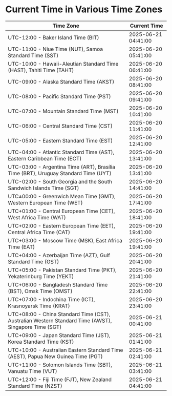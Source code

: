 # Current Time in Various Time Zones

| Time Zone | Current Time |
|-----------|--------------|
| UTC-12:00 - Baker Island Time (BIT) | 2025-06-21 04:41:00 |
| UTC-11:00 - Niue Time (NUT), Samoa Standard Time (SST) | 2025-06-20 05:41:00 |
| UTC-10:00 - Hawaii-Aleutian Standard Time (HAST), Tahiti Time (TAHT) | 2025-06-20 06:41:00 |
| UTC-09:00 - Alaska Standard Time (AKST) | 2025-06-20 08:41:00 |
| UTC-08:00 - Pacific Standard Time (PST) | 2025-06-20 09:41:00 |
| UTC-07:00 - Mountain Standard Time (MST) | 2025-06-20 10:41:00 |
| UTC-06:00 - Central Standard Time (CST) | 2025-06-20 11:41:00 |
| UTC-05:00 - Eastern Standard Time (EST) | 2025-06-20 12:41:00 |
| UTC-04:00 - Atlantic Standard Time (AST), Eastern Caribbean Time (ECT) | 2025-06-20 13:41:00 |
| UTC-03:00 - Argentina Time (ART), Brasília Time (BRT), Uruguay Standard Time (UYT) | 2025-06-20 13:41:00 |
| UTC-02:00 - South Georgia and the South Sandwich Islands Time (SGT) | 2025-06-20 14:41:00 |
| UTC±00:00 - Greenwich Mean Time (GMT), Western European Time (WET) | 2025-06-20 17:41:00 |
| UTC+01:00 - Central European Time (CET), West Africa Time (WAT) | 2025-06-20 18:41:00 |
| UTC+02:00 - Eastern European Time (EET), Central Africa Time (CAT) | 2025-06-20 19:41:00 |
| UTC+03:00 - Moscow Time (MSK), East Africa Time (EAT) | 2025-06-20 19:41:00 |
| UTC+04:00 - Azerbaijan Time (AZT), Gulf Standard Time (GST) | 2025-06-20 20:41:00 |
| UTC+05:00 - Pakistan Standard Time (PKT), Yekaterinburg Time (YEKT) | 2025-06-20 21:41:00 |
| UTC+06:00 - Bangladesh Standard Time (BST), Omsk Time (OMST) | 2025-06-20 22:41:00 |
| UTC+07:00 - Indochina Time (ICT), Krasnoyarsk Time (KRAT) | 2025-06-20 23:41:00 |
| UTC+08:00 - China Standard Time (CST), Australian Western Standard Time (AWST), Singapore Time (SGT) | 2025-06-21 00:41:00 |
| UTC+09:00 - Japan Standard Time (JST), Korea Standard Time (KST) | 2025-06-21 01:41:00 |
| UTC+10:00 - Australian Eastern Standard Time (AEST), Papua New Guinea Time (PGT) | 2025-06-21 02:41:00 |
| UTC+11:00 - Solomon Islands Time (SBT), Vanuatu Time (VUT) | 2025-06-21 03:41:00 |
| UTC+12:00 - Fiji Time (FJT), New Zealand Standard Time (NZST) | 2025-06-21 04:41:00 |
